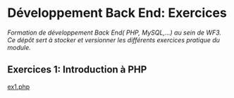 # Développement Back End: Exercices
*Formation de développement Back End( PHP, MySQL,...) au sein de WF3. Ce dépôt sert à stocker et versionner les différents exercices pratique du module.*
## Exercices 1: Introduction à PHP

[ex1.php](exercices/ex1.php "Introduction à PHP")
